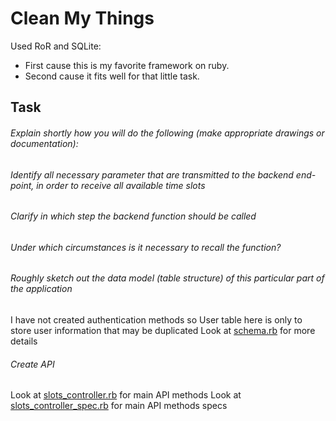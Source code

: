 # Clean My Things

Used RoR and SQLite:
*  First cause this is my favorite framework on ruby.
*  Second cause it fits well for that little task.


## Task

###### Explain shortly how you will do the following (make appropriate drawings or documentation):
###### Identify all necessary parameter that are transmitted to the backend end-point, in order to receive all available time slots 
###### Clarify in which step the backend function should be called
###### Under which circumstances is it necessary to recall the function?



###### Roughly sketch out the data model (table structure) of this particular part of the application

I have not created authentication methods so User table here is only to store user information that may be duplicated
Look at [schema.rb](https://github.com/developer88/cleanmythings/blob/master/db/schema.rb "schema.rb") for more details


###### Create API

Look at [slots_controller.rb](https://github.com/developer88/cleanmythings/blob/master/app/controllers/slots_controller.rb "slots_controller.rb") for main API methods
Look at [slots_controller_spec.rb](https://github.com/developer88/cleanmythings/blob/master/spec/controllers/slots_controller_spec.rb "slots_controller_spec.rb") for main API methods specs
